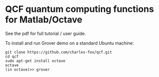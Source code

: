 # QCF quantum computing functions for Matlab/Octave

See the pdf for full tutorial / user guide.

To install and run Grover demo on a standard Ubuntu machine:

```
git clone https://github.com/charles-fox/qcf.git
cd qcf
sudo apt-get install octave
octave
(in octave)>> grover
```
